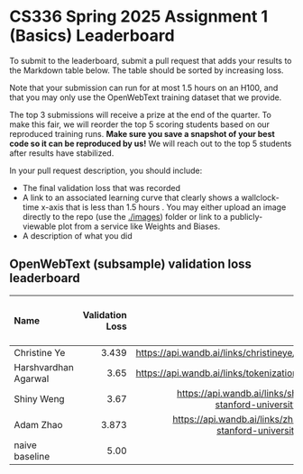 # CS336 Spring 2025 Assignment 1 (Basics) Leaderboard

To submit to the leaderboard, submit a pull request that adds your results to
the Markdown table below. The table should be sorted by increasing loss.

Note that your submission can run for at most 1.5 hours on an H100, and that you
may only use the OpenWebText training dataset that we provide.

The top 3 submissions will receive a prize at the end of the quarter.
To make this fair, we will reorder the top 5 scoring students based on our reproduced training runs.
**Make sure you save a snapshot of your best code so it can be reproduced by us!**
We will reach out to the top 5 students after results have stabilized.

In your pull request description, you should include:

- The final validation loss that was recorded
- A link to an associated learning curve that clearly shows a wallclock-time
  x-axis that is less than 1.5 hours . You may either upload an image directly
  to the repo (use the [./images](./images)) folder or link to a
  publicly-viewable plot from a service like Weights and Biases.
- A description of what you did

## OpenWebText (subsample) validation loss leaderboard

| Name           | Validation Loss | Link | Verification status (leave empty) |
| :------------- | --------------: | ---: | --------------------------------: |
| Christine Ye | 3.439 | https://api.wandb.ai/links/christineye/dhqwbfqa | |
| Harshvardhan Agarwal |      3.65 | https://api.wandb.ai/links/tokenization/0sald7rv |  |
| Shiny Weng |      3.67 | https://api.wandb.ai/links/shinyweng-stanford-university/xt471xol |  |
| Adam Zhao | 3.873 | https://api.wandb.ai/links/zhao1adam-stanford-university/5zgjjs1h |
| naive baseline |            5.00 |      |                          Verified |
